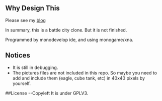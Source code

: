 ## Why Design This
Please see my [blog](https://tim.bai.uno)

In summary, this is a battle city clone. But it is not finished.

Programmed by monodevelop ide, and using monogame/xna.

## Notices
- It is still in debugging.
- The pictures files are not included in this repo. So maybe you need to add and include them (eagle, cube tank, etc) in 40x40 pixels by yourself.


##License --Copyleft
It is under GPLV3.